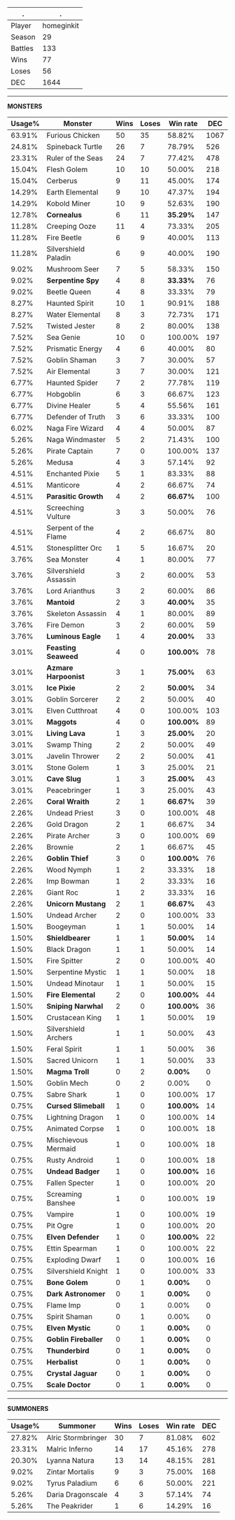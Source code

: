 .|.
|-|-
Player|homeginkit
Season|29
Battles|133
Wins|77
Loses|56
DEC|1644

---
**MONSTERS**

Usage%|Monster|Wins|Loses|Win rate|DEC|
-|-|-|-|-|-|
63.91%|Furious Chicken|50|35|58.82%|1067|
24.81%|Spineback Turtle|26|7|78.79%|526|
23.31%|Ruler of the Seas|24|7|77.42%|478|
15.04%|Flesh Golem|10|10|50.00%|218|
15.04%|Cerberus|9|11|45.00%|174|
14.29%|Earth Elemental|9|10|47.37%|194|
14.29%|Kobold Miner|10|9|52.63%|190|
12.78%|**Cornealus**|6|11|**35.29%**|147|
11.28%|Creeping Ooze|11|4|73.33%|205|
11.28%|Fire Beetle|6|9|40.00%|113|
11.28%|Silvershield Paladin|6|9|40.00%|190|
9.02%|Mushroom Seer|7|5|58.33%|150|
9.02%|**Serpentine Spy**|4|8|**33.33%**|76|
9.02%|Beetle Queen|4|8|33.33%|79|
8.27%|Haunted Spirit|10|1|90.91%|188|
8.27%|Water Elemental|8|3|72.73%|171|
7.52%|Twisted Jester|8|2|80.00%|138|
7.52%|Sea Genie|10|0|100.00%|197|
7.52%|Prismatic Energy|4|6|40.00%|80|
7.52%|Goblin Shaman|3|7|30.00%|57|
7.52%|Air Elemental|3|7|30.00%|121|
6.77%|Haunted Spider|7|2|77.78%|119|
6.77%|Hobgoblin|6|3|66.67%|123|
6.77%|Divine Healer|5|4|55.56%|161|
6.77%|Defender of Truth|3|6|33.33%|100|
6.02%|Naga Fire Wizard|4|4|50.00%|87|
5.26%|Naga Windmaster|5|2|71.43%|100|
5.26%|Pirate Captain|7|0|100.00%|137|
5.26%|Medusa|4|3|57.14%|92|
4.51%|Enchanted Pixie|5|1|83.33%|88|
4.51%|Manticore|4|2|66.67%|74|
4.51%|**Parasitic Growth**|4|2|**66.67%**|100|
4.51%|Screeching Vulture|3|3|50.00%|76|
4.51%|Serpent of the Flame|4|2|66.67%|80|
4.51%|Stonesplitter Orc|1|5|16.67%|20|
3.76%|Sea Monster|4|1|80.00%|77|
3.76%|Silvershield Assassin|3|2|60.00%|53|
3.76%|Lord Arianthus|3|2|60.00%|86|
3.76%|**Mantoid**|2|3|**40.00%**|35|
3.76%|Skeleton Assassin|4|1|80.00%|89|
3.76%|Fire Demon|3|2|60.00%|59|
3.76%|**Luminous Eagle**|1|4|**20.00%**|33|
3.01%|**Feasting Seaweed**|4|0|**100.00%**|78|
3.01%|**Azmare Harpoonist**|3|1|**75.00%**|63|
3.01%|**Ice Pixie**|2|2|**50.00%**|34|
3.01%|Goblin Sorcerer|2|2|50.00%|40|
3.01%|Elven Cutthroat|4|0|100.00%|103|
3.01%|**Maggots**|4|0|**100.00%**|89|
3.01%|**Living Lava**|1|3|**25.00%**|20|
3.01%|Swamp Thing|2|2|50.00%|49|
3.01%|Javelin Thrower|2|2|50.00%|41|
3.01%|Stone Golem|1|3|25.00%|21|
3.01%|**Cave Slug**|1|3|**25.00%**|43|
3.01%|Peacebringer|1|3|25.00%|43|
2.26%|**Coral Wraith**|2|1|**66.67%**|39|
2.26%|Undead Priest|3|0|100.00%|48|
2.26%|Gold Dragon|2|1|66.67%|34|
2.26%|Pirate Archer|3|0|100.00%|69|
2.26%|Brownie|2|1|66.67%|45|
2.26%|**Goblin Thief**|3|0|**100.00%**|76|
2.26%|Wood Nymph|1|2|33.33%|18|
2.26%|Imp Bowman|1|2|33.33%|16|
2.26%|Giant Roc|1|2|33.33%|16|
2.26%|**Unicorn Mustang**|2|1|**66.67%**|43|
1.50%|Undead Archer|2|0|100.00%|33|
1.50%|Boogeyman|1|1|50.00%|14|
1.50%|**Shieldbearer**|1|1|**50.00%**|14|
1.50%|Black Dragon|1|1|50.00%|14|
1.50%|Fire Spitter|2|0|100.00%|40|
1.50%|Serpentine Mystic|1|1|50.00%|18|
1.50%|Undead Minotaur|1|1|50.00%|15|
1.50%|**Fire Elemental**|2|0|**100.00%**|44|
1.50%|**Sniping Narwhal**|2|0|**100.00%**|36|
1.50%|Crustacean King|1|1|50.00%|19|
1.50%|Silvershield Archers|1|1|50.00%|43|
1.50%|Feral Spirit|1|1|50.00%|36|
1.50%|Sacred Unicorn|1|1|50.00%|33|
1.50%|**Magma Troll**|0|2|**0.00%**|0|
1.50%|Goblin Mech|0|2|0.00%|0|
0.75%|Sabre Shark|1|0|100.00%|17|
0.75%|**Cursed Slimeball**|1|0|**100.00%**|14|
0.75%|Lightning Dragon|1|0|100.00%|14|
0.75%|Animated Corpse|1|0|100.00%|18|
0.75%|Mischievous Mermaid|1|0|100.00%|18|
0.75%|Rusty Android|1|0|100.00%|18|
0.75%|**Undead Badger**|1|0|**100.00%**|16|
0.75%|Fallen Specter|1|0|100.00%|20|
0.75%|Screaming Banshee|1|0|100.00%|19|
0.75%|Vampire|1|0|100.00%|19|
0.75%|Pit Ogre|1|0|100.00%|20|
0.75%|**Elven Defender**|1|0|**100.00%**|22|
0.75%|Ettin Spearman|1|0|100.00%|22|
0.75%|Exploding Dwarf|1|0|100.00%|16|
0.75%|Silvershield Knight|1|0|100.00%|33|
0.75%|**Bone Golem**|0|1|**0.00%**|0|
0.75%|**Dark Astronomer**|0|1|**0.00%**|0|
0.75%|Flame Imp|0|1|0.00%|0|
0.75%|Spirit Shaman|0|1|0.00%|0|
0.75%|**Elven Mystic**|0|1|**0.00%**|0|
0.75%|**Goblin Fireballer**|0|1|**0.00%**|0|
0.75%|**Thunderbird**|0|1|**0.00%**|0|
0.75%|**Herbalist**|0|1|**0.00%**|0|
0.75%|**Crystal Jaguar**|0|1|**0.00%**|0|
0.75%|**Scale Doctor**|0|1|**0.00%**|0|

---
**SUMMONERS**

Usage%|Summoner|Wins|Loses|Win rate|DEC|
-|-|-|-|-|-|
27.82%|Alric Stormbringer|30|7|81.08%|602|
23.31%|Malric Inferno|14|17|45.16%|278|
20.30%|Lyanna Natura|13|14|48.15%|281|
9.02%|Zintar Mortalis|9|3|75.00%|168|
9.02%|Tyrus Paladium|6|6|50.00%|221|
5.26%|Daria Dragonscale|4|3|57.14%|74|
5.26%|The Peakrider|1|6|14.29%|16|
